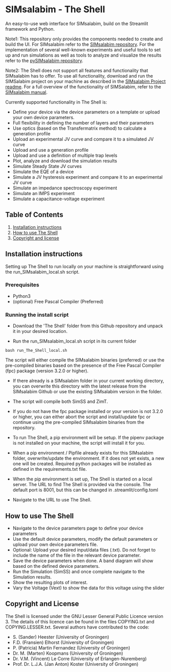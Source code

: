 # SIMsalabim - The Shell
An easy-to-use web interface for SIMsalabim, build on the Streamlit framework and Python.

Note1: This repository only provides the components needed to create and build the UI. For SIMsalabim refer to the [SIMsalabim repository](https://github.com/kostergroup/SIMsalabim). For the implementation of several well-known experiments and useful tools to set up and run simulations as well as tools to analyze and visualize the results refer to the [pySIMsalabim repository](https://github.com/kostergroup/pySIMsalabim).

Note2: The Shell does not support all features and functionality that SIMsalabim has to offer. To use all functionality, download and run the SIMSalabim project on your machine as described in the [SIMsalabim Project readme](https://github.com/sheester/SIMsalabim-web/tree/development/SIMsalabim#quickstart-guide). For a full overview of the functionality of SIMSalabim, refer to the [SIMsalabim manual](https://raw.githubusercontent.com/kostergroup/SIMsalabim/master/Docs/Manual.pdf).

Currently supported functionality in The Shell is:
- Define your device via the device parameters on a template or upload your own device parameters.
- Full flexibility in defining the number of layers and their parameters
- Use optics (based on the Transfermatrix method) to calculate a generation profile
- Upload an experimental JV curve and compare it to a simulated JV curve
- Upload and use a generation profile
- Upload and use a definition of multiple trap levels
- Plot, analyze and download the simulation results
- Simulate Steady State JV curves
- Simulate the EQE of a device
- Simulate a JV hysteresis experiment and compare it to an experimental JV curve
- Simulate an impedance spectroscopy experiment
- Simulate an IMPS experiment
- Simulate a capacitance-voltage experiment


## Table of Contents
1. [Installation instructions](#installation-instructions)
2. [How to use The Shell](#how-to-use-the-shell)
2. [Copyright and license](#copyrigth-and-license)

## Installation instructions
Setting up The Shell to run locally on your machine is straightforward using the run_SIMsalabim_local.sh script. 

### Prerequisites
- Python3
- (optional) Free Pascal Compiler (Preferred)

### Running the install script

- Download the 'The Shell' folder from this Github repository and unpack it in your desired location. 

- Run the run_SIMsalabim_local.sh script in its current folder
```
bash run_The_Shell_local.sh
```

The script will either compile the SIMsalabim binaries (preferred) or use the pre-compiled binaries based on the presence of the Free Pascal Compiler (fpc) package (version 3.2.0 or higher).

- If there already is a SIMsalabim folder in your current working directory, you can overwrite this directory with the latest release from the SIMsalabim Github or use the existing SIMsalabim version in the folder.

- The script will compile both SimSS and ZimT.

- If you do not have the fpc package installed or your version is not 3.2.0 or higher, you can either abort the script and install/update fpc or continue using the pre-compiled SIMsalabim binaries from the repository.

- To run The Shell, a pip environment will be setup. If the pipenv package is not installed on your machine, the script will install it for you. 

- When a pip environment / Pipfile already exists for this SIMsalabim folder, overwrite/update the environment. If it does not yet exists, a new one will be created. Required python packages will be installed as defined in the requirements.txt file. 

- When the pip environment is set up, The Shell is started on a local server. The URL to find The Shell is provided via the console. The default port is 8001, but this can be changed in .streamlit/config.toml

- Navigate to the URL to use The Shell.

## How to use The Shell
- Navigate to the device parameters page to define your device parameters
- Use the default device parameters, modify the default parameters or upload your own device parameters file.
- Optional: Upload your desired input/data files (.txt). Do not forget to include the name of the file in the relevant device parameter.
- Save the device parameters when done. A band diagram will show based on the defined device parameters.
- Run the Simulation (SimSS) and once complete navigate to the Simulation results.
- Show the resulting plots of interest. 
- Vary the Voltage (Vext) to show the data for this voltage using the slider

## Copyright and License
The Shell is licensed under the GNU Lesser General Public Licence version 3. The details of this licence can be found in the files COPYING.txt and COPYING.LESSER.txt. Several authors have contributed to the code:

- S. (Sander) Heester (University of Groningen)
- F.D. (Fransien) Elhorst (University of Groningen)
- P. (Patricia) Martin Fernandez (University of Groningen)
- Dr. M. (Marten) Koopmans (University of Groningen)
- Dr. V.M. (Vincent) Le Corre (University of Erlangen-Nuremberg)
- Prof. Dr. L.J.A. (Jan Anton) Koster (University of Groningen)

